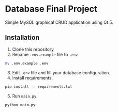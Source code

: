 # Database Final Project

Simple MySQL graphical CRUD application using Qt 5.

## Installation
1. Clone this repository
2. Rename `.env.example` file to `.env`
```bash
mv .env.example .env
```
3. Edit `.env` file and fill your database configuration.
4. Install requirements.
```bash
pip install -r requirements.txt
```
5. Run `main.py`.
```bash
python main.py
```
